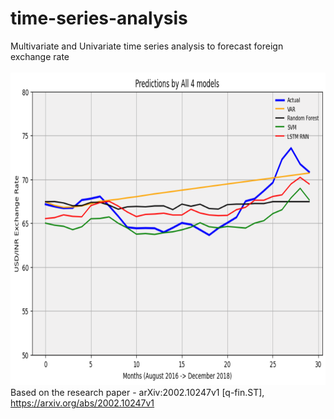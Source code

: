 # time-series-analysis
Multivariate and Univariate time series analysis to forecast foreign exchange rate
<br>
<br>
<img src='Screenshot 2021-10-29 at 09-53-01 main - Jupyter Notebook.png' width=700 height=500>
<br>
Based on the research paper - arXiv:2002.10247v1 [q-fin.ST], https://arxiv.org/abs/2002.10247v1
